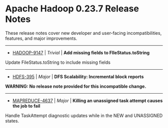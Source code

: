 # Apache Hadoop  0.23.7 Release Notes

These release notes cover new developer and user-facing incompatibilities, features, and major improvements.


---

* [HADOOP-9147](https://issues.apache.org/jira/browse/HADOOP-9147) | *Trivial* | **Add missing fields to FIleStatus.toString**

Update FileStatus.toString to include missing fields


---

* [HDFS-395](https://issues.apache.org/jira/browse/HDFS-395) | *Major* | **DFS Scalability: Incremental block reports**

**WARNING: No release note provided for this incompatible change.**


---

* [MAPREDUCE-4637](https://issues.apache.org/jira/browse/MAPREDUCE-4637) | *Major* | **Killing an unassigned task attempt causes the job to fail**

Handle TaskAttempt diagnostic updates while in the NEW and UNASSIGNED states.




